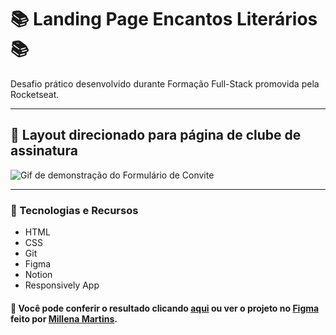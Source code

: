 # 📚 Landing Page Encantos Literários 📚
Desafio prático desenvolvido durante Formação Full-Stack promovida pela Rocketseat.
___
## 🔖 Layout direcionado para página de clube de assinatura
  
![Gif de demonstração do Formulário de Convite](.gitconfig/LP-encantos-literarios-preview.gif)
  
___
### 🤖 Tecnologias e Recursos  
  
* HTML
* CSS
* Git
* Figma
* Notion  
* Responsively App  

#### 🔎 Você pode conferir o resultado clicando [aqui](https://arturtinoco.github.io/LP-encantos-literarios-animada/) ou ver o projeto no [Figma](https://www.figma.com/community/file/1394686421442995256) feito por [Millena Martins](https://www.linkedin.com/in/millenamartins/).  